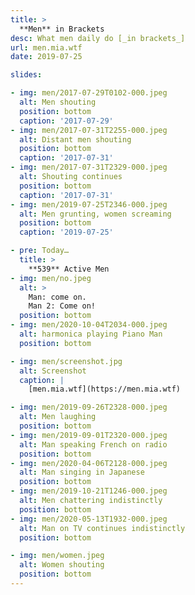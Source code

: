 ```yaml
---
title: >
  **Men** in Brackets
desc: What men daily do [_in brackets_]
url: men.mia.wtf
date: 2019-07-25

slides:

- img: men/2017-07-29T0102-000.jpeg
  alt: Men shouting
  position: bottom
  caption: '2017-07-29'
- img: men/2017-07-31T2255-000.jpeg
  alt: Distant men shouting
  position: bottom
  caption: '2017-07-31'
- img: men/2017-07-31T2329-000.jpeg
  alt: Shouting continues
  position: bottom
  caption: '2017-07-31'
- img: men/2019-07-25T2346-000.jpeg
  alt: Men grunting, women screaming
  position: bottom
  caption: '2019-07-25'

- pre: Today…
  title: >
    **539** Active Men
- img: men/no.jpeg
  alt: >
    Man: come on.
    Man 2: Come on!
  position: bottom
- img: men/2020-10-04T2034-000.jpeg
  alt: harmonica playing Piano Man
  position: bottom

- img: men/screenshot.jpg
  alt: Screenshot
  caption: |
    [men.mia.wtf](https://men.mia.wtf)

- img: men/2019-09-26T2328-000.jpeg
  alt: Men laughing
  position: bottom
- img: men/2019-09-01T2320-000.jpeg
  alt: Man speaking French on radio
  position: bottom
- img: men/2020-04-06T2128-000.jpeg
  alt: Man singing in Japanese
  position: bottom
- img: men/2019-10-21T1246-000.jpeg
  alt: Men chattering indistinctly
  position: bottom
- img: men/2020-05-13T1932-000.jpeg
  alt: Man on TV continues indistinctly
  position: bottom

- img: men/women.jpeg
  alt: Women shouting
  position: bottom
---
```

